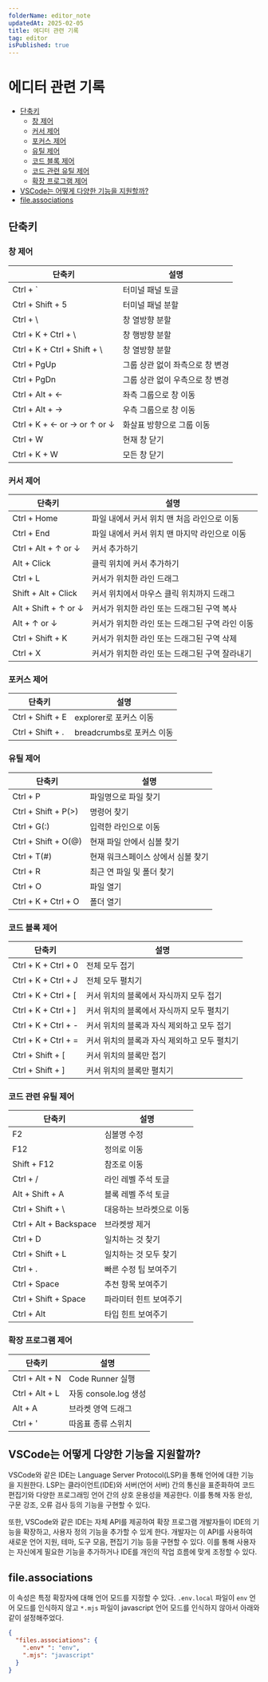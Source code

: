 ```yaml
---
folderName: editor_note
updatedAt: 2025-02-05
title: 에디터 관련 기록
tag: editor
isPublished: true
---
```


# 에디터 관련 기록

- [단축키](#단축키)
  - [창 제어](#창-제어)
  - [커서 제어](#커서-제어)
  - [포커스 제어](#포커스-제어)
  - [유틸 제어](#유틸-제어)
  - [코드 블록 제어](#코드-블록-제어)
  - [코드 관련 유틸 제어](#코드-관련-유틸-제어)
  - [확장 프로그램 제어](#확장-프로그램-제어)
- [VSCode는 어떻게 다양한 기능을 지원할까?](#vscode는-어떻게-다양한-기능을-지원할까)
- [file.associations](#fileassociations)

## 단축키

### 창 제어

| 단축키                       | 설명                            |
| ---------------------------- | ------------------------------- |
| Ctrl + `                     | 터미널 패널 토글                |
| Ctrl + Shift + 5             | 터미널 패널 분할                |
| Ctrl + \                     | 창 열방향 분할                  |
| Ctrl + K + Ctrl + \          | 창 행방향 분할                  |
| Ctrl + K + Ctrl + Shift + \  | 창 열방향 분할                  |
| Ctrl + PgUp                  | 그룹 상관 없이 좌측으로 창 변경 |
| Ctrl + PgDn                  | 그룹 상관 없이 우측으로 창 변경 |
| Ctrl + Alt + ←               | 좌측 그룹으로 창 이동           |
| Ctrl + Alt + →               | 우측 그룹으로 창 이동           |
| Ctrl + K + ← or → or ↑ or ↓  | 화살표 방향으로 그룹 이동       |
| Ctrl + W                     | 현재 창 닫기                    |
| Ctrl + K + W                 | 모든 창 닫기                    |

### 커서 제어

| 단축키               | 설명                                            |
| -------------------- | ----------------------------------------------- |
| Ctrl + Home          | 파일 내에서 커서 위치 맨 처음 라인으로 이동     |
| Ctrl + End           | 파일 내에서 커서 위치 맨 마지막 라인으로 이동   |
| Ctrl + Alt + ↑ or ↓  | 커서 추가하기                                   |
| Alt + Click          | 클릭 위치에 커서 추가하기                       |
| Ctrl + L             | 커서가 위치한 라인 드래그                       |
| Shift + Alt + Click  | 커서 위치에서 마우스 클릭 위치까지 드래그       |
| Alt + Shift + ↑ or ↓ | 커서가 위치한 라인 또는 드래그된 구역 복사      |
| Alt + ↑ or ↓         | 커서가 위치한 라인 또는 드래그된 구역 라인 이동 |
| Ctrl + Shift + K     | 커서가 위치한 라인 또는 드래그된 구역 삭제      |
| Ctrl + X             | 커서가 위치한 라인 또는 드래그된 구역 잘라내기  |

### 포커스 제어

| 단축키           | 설명                      |
| ---------------- | ------------------------- |
| Ctrl + Shift + E | explorer로 포커스 이동    |
| Ctrl + Shift + . | breadcrumbs로 포커스 이동 |

### 유틸 제어

| 단축키              | 설명                               |
| ------------------- | ---------------------------------- |
| Ctrl + P            | 파일명으로 파일 찾기               |
| Ctrl + Shift + P(>) | 명령어 찾기                        |
| Ctrl + G(:)         | 입력한 라인으로 이동               |
| Ctrl + Shift + O(@) | 현재 파일 안에서 심볼 찾기         |
| Ctrl + T(#)         | 현재 워크스페이스 상에서 심볼 찾기 |
| Ctrl + R            | 최근 연 파일 및 폴더 찾기          |
| Ctrl + O            | 파일 열기                          |
| Ctrl + K + Ctrl + O | 폴더 열기                          |

### 코드 블록 제어

| 단축키              | 설명                                         |
| ------------------- | -------------------------------------------- |
| Ctrl + K + Ctrl + 0 | 전체 모두 접기                               |
| Ctrl + K + Ctrl + J | 전체 모두 펼치기                             |
| Ctrl + K + Ctrl + [ | 커서 위치의 블록에서 자식까지 모두 접기      |
| Ctrl + K + Ctrl + ] | 커서 위치의 블록에서 자식까지 모두 펼치기    |
| Ctrl + K + Ctrl + - | 커서 위치의 블록과 자식 제외하고 모두 접기   |
| Ctrl + K + Ctrl + = | 커서 위치의 블록과 자식 제외하고 모두 펼치기 |
| Ctrl + Shift + [    | 커서 위치의 블록만 접기                      |
| Ctrl + Shift + ]    | 커서 위치의 블록만 펼치기                    |

### 코드 관련 유틸 제어

| 단축키                 | 설명                     |
| ---------------------- | ------------------------ |
| F2                     | 심볼명 수정              |
| F12                    | 정의로 이동              |
| Shift + F12            | 참조로 이동              |
| Ctrl + /               | 라인 레벨 주석 토글      |
| Alt + Shift + A        | 블록 레벨 주석 토글      |
| Ctrl + Shift + \       | 대응하는 브라켓으로 이동 |
| Ctrl + Alt + Backspace | 브라켓쌍 제거            |
| Ctrl + D               | 일치하는 것 찾기         |
| Ctrl + Shift + L       | 일치하는 것 모두 찾기    |
| Ctrl + .               | 빠른 수정 팁 보여주기    |
| Ctrl + Space           | 추천 항목 보여주기       |
| Ctrl + Shift + Space   | 파라미터 힌트 보여주기   |
| Ctrl + Alt             | 타입 힌트 보여주기       |

### 확장 프로그램 제어

| 단축키         | 설명                  |
| -------------- | --------------------- |
| Ctrl + Alt + N | Code Runner 실행      |
| Ctrl + Alt + L | 자동 console.log 생성 |
| Alt + A        | 브라켓 영역 드래그    |
| Ctrl + '       | 따옴표 종류 스위치    |

## VSCode는 어떻게 다양한 기능을 지원할까?

VSCode와 같은 IDE는 Language Server Protocol(LSP)을 통해 언어에 대한 기능을 지원한다. LSP는 클라이언트(IDE)와 서버(언어 서버) 간의 통신을 표준화하여 코드 편집기와 다양한 프로그래밍 언어 간의 상호 운용성을 제공한다. 이를 통해 자동 완성, 구문 강조, 오류 검사 등의 기능을 구현할 수 있다.

또한, VSCode와 같은 IDE는 자체 API를 제공하여 확장 프로그램 개발자들이 IDE의 기능을 확장하고, 사용자 정의 기능을 추가할 수 있게 한다. 개발자는 이 API를 사용하여 새로운 언어 지원, 테마, 도구 모음, 편집기 기능 등을 구현할 수 있다. 이를 통해 사용자는 자신에게 필요한 기능을 추가하거나 IDE를 개인의 작업 흐름에 맞게 조정할 수 있다.

## file.associations

이 속성은 특정 확장자에 대해 언어 모드를 지정할 수 있다. `.env.local` 파일이 `env` 언어 모드를 인식하지 않고 `*.mjs` 파일이 javascript 언어 모드를 인식하지 않아서 아래와 같이 설정해주었다.

```json
{
  "files.associations": {
    ".env* ": "env",
    ".mjs": "javascript"
  }
}
```
